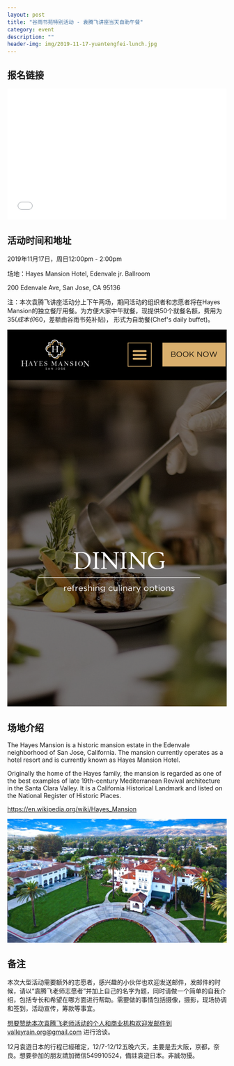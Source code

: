 ```yaml
---
layout: post
title: "谷雨书苑特别活动 - 袁腾飞讲座当天自助午餐"
category: event
description: ""
header-img: img/2019-11-17-yuantengfei-lunch.jpg
---
```


## 报名链接
<div style="width:100%; text-align:left;" ><iframe src="//eventbrite.com/tickets-external?eid=78322008235&ref=etckt" frameborder="0" height="300" width="100%" vspace="0" hspace="0" marginheight="5" marginwidth="5" scrolling="auto" allowtransparency="true"></iframe></div>

## 活动时间和地址
2019年11月17日，周日12:00pm - 2:00pm

场地：Hayes Mansion Hotel, Edenvale jr. Ballroom

200 Edenvale Ave, San Jose, CA 95136

注：本次袁腾飞讲座活动分上下午两场，期间活动的组织者和志愿者将在Hayes Mansion的独立餐厅用餐。为方便大家中午就餐，现提供50个就餐名额，费用为$35 (成本价$60，差额由谷雨书苑补贴)， 形式为自助餐(Chef's daily buffet)。

![img](/img/2019-11-17-yuantengfei-dining.png)

## 场地介绍
The Hayes Mansion is a historic mansion estate in the Edenvale neighborhood of San Jose, California. The mansion currently operates as a hotel resort and is currently known as Hayes Mansion Hotel.

Originally the home of the Hayes family, the mansion is regarded as one of the best examples of late 19th-century Mediterranean Revival architecture in the Santa Clara Valley. It is a California Historical Landmark and listed on the National Register of Historic Places.

https://en.wikipedia.org/wiki/Hayes_Mansion

![img](/img/2019-11-17-yuantengfei-hotel.jpg)

## 备注
本次大型活动需要额外的志愿者，感兴趣的小伙伴也欢迎发送邮件，发邮件的时候，请以“袁腾飞老师志愿者”并加上自己的名字为题，同时请做一个简单的自我介绍，包括专长和希望在哪方面进行帮助。需要做的事情包括摄像，摄影，现场协调和签到，活动宣传，筹款等事宜。  

想要赞助本次袁腾飞老师活动的个人和商业机构欢迎发邮件到valleyrain.org@gmail.com 进行洽谈。

12月袁遊日本的行程已經確定，12/7-12/12五晚六天，主要是去大阪，京都，奈良。想要參加的朋友請加微信549910524，備註袁遊日本。非誠勿擾。
